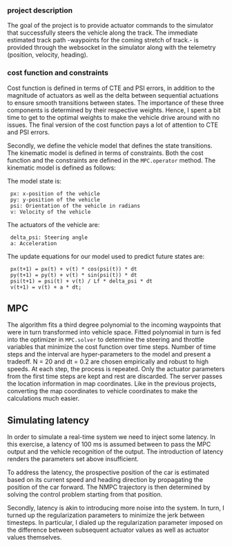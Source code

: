 

### project description
The goal of the project is to provide actuator commands to the simulator that successfully steers the vehicle along the track. The immediate estimated track path -waypoints for the coming stretch of track.- is provided through the websocket in the simulator along with the telemetry (position, velocity, heading).

### cost function and constraints
Cost function is defined in terms of CTE and PSI errors, in addition to the magnitude of actuators as well as the delta between sequential actuations to ensure smooth transitions between states. The importance of these three components is determined by their respective weights. Hence, I spent a bit time to get to the optimal weights to make the vehicle drive around with no issues. The final version of the cost function pays a lot of attention to CTE and PSI errors.

Secondly, we define the vehicle model that defines the state transitions. The kinematic model is defined in terms of constraints. Both the cost function and the constraints are defined in the `MPC.operator` method. The kinematic model is defined as follows:

The model state is:
```
 px: x-position of the vehicle
 py: y-position of the vehicle
 psi: Orientation of the vehicle in radians
 v: Velocity of the vehicle
```
The actuators of the vehicle are:
```
 delta_psi: Steering angle
 a: Acceleration
```
The update equations for our model used to predict future states are:
```
 px(t+1) = px(t) + v(t) * cos(psi(t)) * dt
 py(t+1) = py(t) + v(t) * sin(psi(t)) * dt
 psi(t+1) = psi(t) + v(t) / Lf * delta_psi * dt
 v(t+1) = v(t) + a * dt;
```

## MPC
The algorithm fits a third degree polynomial to the incoming waypoints that were in turn transformed into vehicle space. Fitted polynomial in turn is fed into the optimizer in `MPC.solver` to determine the steering and throttle variables that minimize the cost function over time steps. Number of time steps and the interval are hyper-parameters to the model and present a tradeoff. N = 20 and dt = 0.2 are chosen empirically and robust to high speeds. At each step, the process is repeated. Only the actuator parameters from the first time steps are kept and rest are discarded. The server passes the location information in map coordinates. Like in the previous projects, converting the map coordinates to vehicle coordinates to make the calculations much easier.

## Simulating latency
In order to simulate a real-time system we need to inject some latency. In this exercise, a latency of 100 ms is assumed between to pass the MPC output and the vehicle recognition of the output. The introduction of latency renders the parameters set above insufficient.

To address the latency, the prospective position of the car is estimated based on its current speed and heading direction by propagating the position of the car forward. The NMPC trajectory is then determined by solving the control problem starting from that position.

Secondly, latency is akin to introducing more noise into the system. In turn, I turned up the regularization parameters to minimize the jerk between timesteps. In particular, I dialed up the regularization parameter imposed on the difference between subsequent actuator values as well as actuator values themselves.
